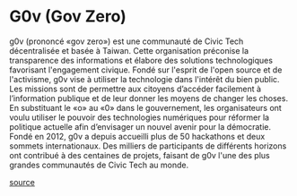 # G0v (Gov Zero)
g0v (prononcé «gov zero») est une communauté de Civic Tech décentralisée et basée à
Taiwan. Cette organisation préconise la transparence des informations et élabore des
solutions technologiques favorisant l'engagement civique.
Fondé sur l'esprit de l'open source et de l'activisme, g0v vise à utiliser la technologie dans
l'intérêt du bien public. Les missions sont de permettre aux citoyens d’accéder facilement à
l’information publique et de leur donner les moyens de changer les choses. En substituant le
«o» au «0» dans le gouvernement, les organisateurs ont voulu utiliser le pouvoir des
technologies numériques pour réformer la politique actuelle afin d’envisager un nouvel
avenir pour la démocratie.
Fondé en 2012, g0v a depuis accueilli plus de 50 hackathons et deux sommets internationaux.
Des milliers de participants de différents horizons ont contribué à des centaines de projets,
faisant de g0v l'une des plus grandes communautés de Civic Tech au monde.

[source](https://www.etalab.gouv.fr/wp-content/uploads/2018/12/CR-Taipei.pdf)